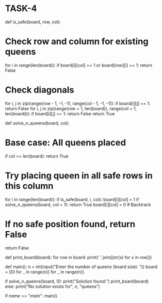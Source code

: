 # TASK-4
def is_safe(board, row, col):
  # Check row and column for existing queens
  for i in range(len(board)):
    if board[i][col] == 1 or board[row][i] == 1:
      return False

  # Check diagonals
  for i, j in zip(range(row - 1, -1, -1), range(col - 1, -1, -1)):
    if board[i][j] == 1:
      return False
  for i, j in zip(range(row + 1, len(board)), range(col + 1, len(board))):
    if board[i][j] == 1:
      return False
  return True

def solve_n_queens(board, col):
  # Base case: All queens placed
  if col >= len(board):
    return True

  # Try placing queen in all safe rows in this column
  for i in range(len(board)):
    if is_safe(board, i, col):
      board[i][col] = 1
      if solve_n_queens(board, col + 1):
        return True
      board[i][col] = 0  # Backtrack

  # If no safe position found, return False
  return False

def print_board(board):
  for row in board:
    print(' '.join([str(x) for x in row]))

def main():
  n = int(input("Enter the number of queens (board size): "))
  board = [[0 for _ in range(n)] for _ in range(n)]

  if solve_n_queens(board, 0):
    print("Solution found:")
    print_board(board)
  else:
    print("No solution exists for", n, "queens")

if _name_ == "_main_":
  main()
